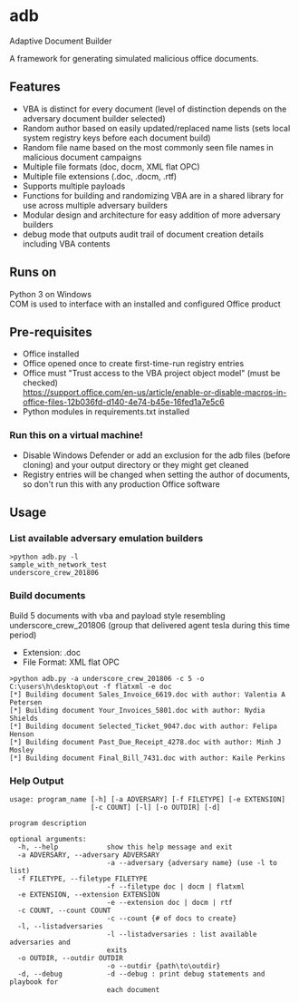 # adb
Adaptive Document Builder

A framework for generating simulated malicious office documents.

## Features

* VBA is distinct for every document (level of distinction depends on the adversary document builder selected)
* Random author based on easily updated/replaced name lists (sets local system registry keys before each document build)
* Random file name based on the most commonly seen file names in malicious document campaigns
* Multiple file formats (doc, docm, XML flat OPC)
* Multiple file extensions (.doc, .docm, .rtf)
* Supports multiple payloads
* Functions for building and randomizing VBA are in a shared library for use across multiple adversary builders
* Modular design and architecture for easy addition of more adversary builders
* debug mode that outputs audit trail of document creation details including VBA contents

## Runs on

Python 3 on Windows</br>
COM is used to interface with an installed and configured Office product

## Pre-requisites

- Office installed
- Office opened once to create first-time-run registry entries
- Office must "Trust access to the VBA project object model" (must be checked)</br>
    https://support.office.com/en-us/article/enable-or-disable-macros-in-office-files-12b036fd-d140-4e74-b45e-16fed1a7e5c6
- Python modules in requirements.txt installed

### Run this on a virtual machine!
 - Disable Windows Defender or add an exclusion for the adb files (before cloning) and your output directory or they might get cleaned
 - Registry entries will be changed when setting the author of documents, so don't run this with any production Office software

## Usage

### List available adversary emulation builders

```
>python adb.py -l
sample_with_network_test
underscore_crew_201806
```

### Build documents

Build 5 documents with vba and payload style resembling underscore_crew_201806 (group that delivered agent tesla during this time period)

* Extension: .doc
* File Format: XML flat OPC

```
>python adb.py -a underscore_crew_201806 -c 5 -o C:\users\h\desktop\out -f flatxml -e doc
[*] Building document Sales_Invoice_6619.doc with author: Valentia A Petersen
[*] Building document Your_Invoices_5801.doc with author: Nydia Shields
[*] Building document Selected_Ticket_9047.doc with author: Felipa Henson
[*] Building document Past_Due_Receipt_4278.doc with author: Minh J Mosley
[*] Building document Final_Bill_7431.doc with author: Kaile Perkins
```


### Help Output
```
usage: program_name [-h] [-a ADVERSARY] [-f FILETYPE] [-e EXTENSION]
                    [-c COUNT] [-l] [-o OUTDIR] [-d]

program description

optional arguments:
  -h, --help            show this help message and exit
  -a ADVERSARY, --adversary ADVERSARY
                        -a --adversary {adversary name} (use -l to list)
  -f FILETYPE, --filetype FILETYPE
                        -f --filetype doc | docm | flatxml
  -e EXTENSION, --extension EXTENSION
                        -e --extension doc | docm | rtf
  -c COUNT, --count COUNT
                        -c --count {# of docs to create}
  -l, --listadversaries
                        -l --listadversaries : list available adversaries and
                        exits
  -o OUTDIR, --outdir OUTDIR
                        -o --outdir {path\to\outdir}
  -d, --debug           -d --debug : print debug statements and playbook for
                        each document
```
